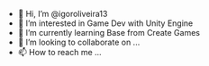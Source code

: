 - 👋 Hi, I’m @igoroliveira13
- 👀 I’m interested in Game Dev with Unity Engine
- 🌱 I’m currently learning Base from Create Games
- 💞️ I’m looking to collaborate on ...
- 📫 How to reach me ...

<!---
igoroliveira13/igoroliveira13 is a ✨ special ✨ repository because its `README.md` (this file) appears on your GitHub profile.
You can click the Preview link to take a look at your changes.
--->
